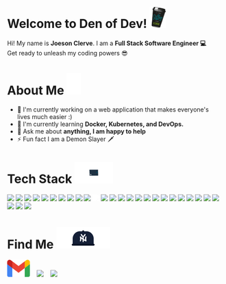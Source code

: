 # Welcome to Den of Dev! <img src="coffee.gif" height="50">

Hi! My name is **Joeson Clerve**. I am a **Full Stack Software Engineer 💻**  
Get ready to unleash my coding powers 😎


# About Me <img src="reel.gif" height="50">

- 🔭 I'm currently working on a web application that makes everyone's lives much easier :)
- 🌱 I'm currently learning **Docker, Kubernetes, and DevOps.**
- 💬 Ask me about **anything, I am happy to help**
- ⚡ Fun fact I am a Demon Slayer 🗡️


# Tech Stack <img src="filming.gif" height="50">

<div>
  <img src="https://raw.githubusercontent.com/rahulbanerjee26/githubAboutMeGenerator/main/icons/java.svg" height="50">
  <img src="https://raw.githubusercontent.com/rahulbanerjee26/githubAboutMeGenerator/main/icons/spring.svg" height="50">
  <img src="https://raw.githubusercontent.com/rahulbanerjee26/githubAboutMeGenerator/main/icons/javascript.svg" height="50">
  <img src="https://raw.githubusercontent.com/rahulbanerjee26/githubAboutMeGenerator/main/icons/reactjs.svg" height="50">
  <img src="https://raw.githubusercontent.com/rahulbanerjee26/githubAboutMeGenerator/main/icons/python.svg" height="50">
  <img src="https://raw.githubusercontent.com/rahulbanerjee26/githubAboutMeGenerator/main/icons/aws.svg" height="50">
  <img src="https://raw.githubusercontent.com/rahulbanerjee26/githubAboutMeGenerator/main/icons/docker.svg" height="50">
  <img src="https://raw.githubusercontent.com/rahulbanerjee26/githubAboutMeGenerator/main/icons/kubernetes.svg" height="50">
  <img src="https://raw.githubusercontent.com/rahulbanerjee26/githubAboutMeGenerator/main/icons/git.svg" height="50">
  <img src="https://raw.githubusercontent.com/rahulbanerjee26/githubAboutMeGenerator/main/icons/github.svg" height="50">
  <img src="https://raw.githubusercontent.com/rahulbanerjee26/githubAboutMeGenerator/main/icons/kafka.svg" height="50" style="filter: brightness(0) invert(1);">
  <img src="https://raw.githubusercontent.com/rahulbanerjee26/githubAboutMeGenerator/main/icons/postgresql.svg" height="50">
  <img src="https://raw.githubusercontent.com/rahulbanerjee26/githubAboutMeGenerator/main/icons/postman.svg" height="50">
  <img src="https://raw.githubusercontent.com/rahulbanerjee26/githubAboutMeGenerator/main/icons/mysql.svg" height="50">
  <img src="https://raw.githubusercontent.com/rahulbanerjee26/githubAboutMeGenerator/main/icons/nodejs.svg" height="50">
  <img src="https://raw.githubusercontent.com/rahulbanerjee26/githubAboutMeGenerator/main/icons/npm.svg" height="50">
  <img src="https://raw.githubusercontent.com/rahulbanerjee26/githubAboutMeGenerator/main/icons/bootstrap.svg" height="50">
  <img src="https://raw.githubusercontent.com/rahulbanerjee26/githubAboutMeGenerator/main/icons/kotlin.svg" height="50">
  <img src="https://raw.githubusercontent.com/rahulbanerjee26/githubAboutMeGenerator/main/icons/php.svg" height="50">
  <img src="https://raw.githubusercontent.com/rahulbanerjee26/githubAboutMeGenerator/main/icons/c.svg" height="50">
  <img src="https://raw.githubusercontent.com/rahulbanerjee26/githubAboutMeGenerator/main/icons/express.svg" height="50">
  <img src="https://raw.githubusercontent.com/rahulbanerjee26/githubAboutMeGenerator/main/icons/flutter.svg" height="50">
  <img src="https://raw.githubusercontent.com/rahulbanerjee26/githubAboutMeGenerator/main/icons/linux.svg" height="50">
  <img src="https://raw.githubusercontent.com/rahulbanerjee26/githubAboutMeGenerator/main/icons/go.svg" height="50">
  <img src="https://raw.githubusercontent.com/rahulbanerjee26/githubAboutMeGenerator/main/icons/redis.svg" height="50">
  <img src="https://raw.githubusercontent.com/rahulbanerjee26/githubAboutMeGenerator/main/icons/css.svg" height="50">
  <img src="https://raw.githubusercontent.com/rahulbanerjee26/githubAboutMeGenerator/main/icons/html.svg" height="50">
  <img src="https://raw.githubusercontent.com/rahulbanerjee26/githubAboutMeGenerator/main/icons/firebase.svg" height="50">
</div>


# Find Me <img src="cap.gif" height="50">

<div>
  <a href="mailto:clervejoeson@gmail.com"><img src="https://github.com/ItsMyBlackAxe/ItsMyBlackAxe/blob/main/gmail.svg" height="40"></a>&nbsp;&nbsp;&nbsp;
  <a href="https://www.linkedin.com/in/joeson-clerve/"><img src="https://raw.githubusercontent.com/rahulbanerjee26/githubAboutMeGenerator/main/icons/linked-in-alt.svg" height="40"></a>&nbsp;&nbsp;&nbsp;
  <a href="https://www.instagram.com/clerve_9?igsh=YnlqbXRrcjh3anNu"><img src="https://raw.githubusercontent.com/rahulbanerjee26/githubAboutMeGenerator/main/icons/instagram.svg" height="40"></a>
</div>
